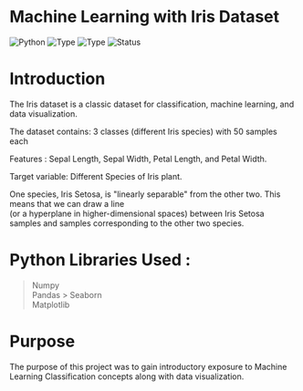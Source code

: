 # Machine Learning with Iris Dataset
![Python](https://img.shields.io/badge/python-2.x-orange.svg)
![Type](https://img.shields.io/badge/Machine-Learning-red.svg) ![Type](https://img.shields.io/badge/Type-Supervised-yellow.svg)
![Status](https://img.shields.io/badge/Status-Completed-yellowgreen.svg)

# Introduction
The Iris dataset is a classic dataset for classification, machine learning, and data visualization.

The dataset contains: 3 classes (different Iris species) with 50 samples each

Features : Sepal Length, Sepal Width, Petal Length, and Petal Width. 

Target variable: Different Species of Iris plant.

One species, Iris Setosa, is "linearly separable" from the other two. This means that we can draw a line                                                                           
(or a hyperplane in higher-dimensional spaces) between Iris Setosa samples and samples corresponding to the other two species.

# Python Libraries Used :
  > Numpy                                                                                    
  > Pandas                                                                                                                                                                           > Seaborn                                                                                                                                                                         
  > Matplotlib                                                                                                                                                                     
  
# Purpose
The purpose of this project was to gain introductory exposure to Machine Learning Classification concepts along with data visualization.
